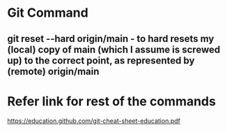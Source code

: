 # Git Command 

## git reset --hard origin/main - to hard resets my (local) copy of main (which I assume is screwed up) to the correct point, as represented by (remote) origin/main

# Refer link for rest of the commands
https://education.github.com/git-cheat-sheet-education.pdf
